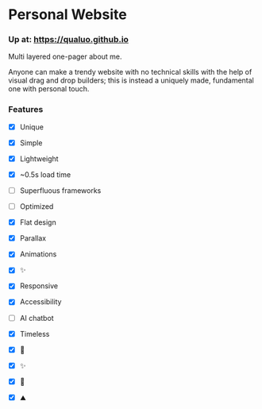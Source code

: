 # Personal Website

### Up at: https://qualuo.github.io

Multi layered one-pager about me. 

Anyone can make a trendy website with no technical skills with the help of visual drag and drop builders; this is instead a uniquely made, fundamental one with personal touch.

### Features
- [x] Unique
- [x] Simple
- [x] Lightweight
- [x] ~0.5s load time
- [ ] Superfluous frameworks
- [ ] Optimized
- [x] Flat design
- [x] Parallax
- [x] Animations
- [x] ✨
- [x] Responsive
- [x] Accessibility
- [ ] AI chatbot
- [x] Timeless
- [x] 🤘
- [x] ✨
- [x] 🚀
- [x] ⛰️


